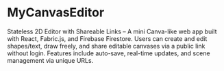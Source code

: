 # MyCanvasEditor
Stateless 2D Editor with Shareable Links – A mini Canva-like web app built with React, Fabric.js, and Firebase Firestore. Users can create and edit shapes/text, draw freely, and share editable canvases via a public link without login. Features include auto-save, real-time updates, and scene management via unique URLs.
